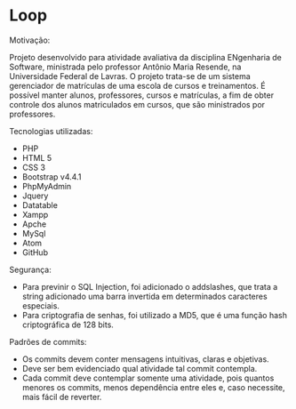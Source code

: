 # Loop

Motivação:

Projeto desenvolvido para atividade avaliativa da disciplina ENgenharia de Software, ministrada pelo professor Antônio Maria Resende, na Universidade Federal de Lavras.
O projeto trata-se de um sistema gerenciador de matrículas de uma escola de cursos e treinamentos.  É possível manter alunos, professores, cursos e matrículas, a fim de obter controle dos alunos matriculados em cursos, que são ministrados por professores.

Tecnologias utilizadas:

- PHP
- HTML 5
- CSS 3
- Bootstrap v4.4.1
- PhpMyAdmin
- Jquery
- Datatable
- Xampp
- Apche
- MySql
- Atom
- GitHub

Segurança:

- Para previnir o SQL Injection, foi adicionado o addslashes, que trata a string adicionado uma barra invertida em determinados caracteres especiais.
- Para criptografia de senhas, foi utilizado a MD5, que é uma função hash criptográfica de 128 bits. 

Padrões de commits:

- Os commits devem conter mensagens intuitivas, claras e objetivas. 
- Deve ser bem evidenciado qual atividade tal commit contempla.
- Cada commit deve contemplar somente uma atividade, pois quantos menores os commits, menos dependência entre eles e, caso necessite, mais fácil de reverter.
